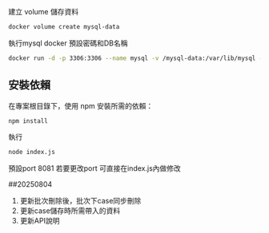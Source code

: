 建立 volume 儲存資料
```bash
docker volume create mysql-data
```

執行mysql docker 預設密碼和DB名稱
```bash
docker run -d -p 3306:3306 --name mysql -v /mysql-data:/var/lib/mysql -e MYSQL_ROOT_PASSWORD=123456 -e MYSQL_DATABASE=test mysql:8 --character-set-server=utf8mb4 --collation-server=utf8mb4_unicode_ci
```

## 安裝依賴

在專案根目錄下，使用 npm 安裝所需的依賴：

```bash
npm install
```

執行
```bash
node index.js
```

預設port 8081
若要更改port 可直接在index.js內做修改

##20250804
1. 更新批次刪除後，批次下case同步刪除
2. 更新case儲存時所需帶入的資料
3. 更新API說明